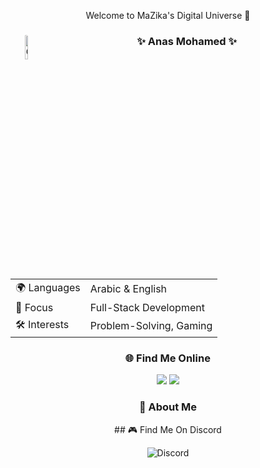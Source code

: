 <div align="center">
  <p>Welcome to MaZika's Digital Universe 🚀</p>
</div>

<div align="center">

<div align="center">
  <img src="https://i.imgur.com/0GS0rLh.png" alt="GIF Image" style="width: 10%; height: auto; border-radius: 50%; float: left; margin-right: 10px;">
  <h3>✨ Anas Mohamed ✨</h3>
 

  <table>
    <tr>
      <td>🌍 Languages</td>
      <td>Arabic & English</td>
    </tr>
    <tr>
      <td>🎯 Focus</td>
      <td>Full-Stack Development</td>
    </tr>
    <tr>
      <td>🛠️ Interests</td>
      <td>Problem-Solving, Gaming</td>
    </tr>
  </table>
</div>

<div align="center">
  <h3>🌐 Find Me Online</h3>
  <a href="https://anas-mohamed.vercel.app" target="_blank"><img src="https://img.shields.io/badge/Portfolio-mazika.xyz-blue?style=for-the-badge"></a>
  <a href="https://discord.gg/GCPTzNZnhJ" target="_blank"><img src="https://img.shields.io/badge/Discord-Join_My_Server-7289DA?style=for-the-badge&logo=discord&logoColor=white"></a>
</div>

### 💫 About Me
<div align="center">
 ## 🎮 Find Me On Discord
  
![Discord](https://discord.c99.nl/widget/theme-2/555873880384995329.png)

</div>
